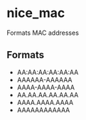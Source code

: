 # nice_mac
Formats MAC addresses

## Formats
- AA:AA:AA:AA:AA:AA
- AAAAAA-AAAAAA 
- AAAA-AAAA-AAAA
- AA.AA.AA.AA.AA.AA
- AAAA.AAAA.AAAA
- AAAAAAAAAAAA

